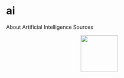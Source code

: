 # ai
About Artificial Intelligence Sources
<div id="header" align="center">
  <img src="https://media.giphy.com/media/M9gbBd9nbDrOTu1Mqx/giphy.gif](https://media.giphy.com/media/jdPMeyv9rn0hZHh8n9/giphy.gif" width="100"/>
</div>
